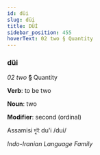 ```yaml
---
id: düi
slug: düi
title: DÜİ
sidebar_position: 455
hoverText: 02 two § Quantity
---
```


### düi

*02 two* **§** Quantity

**Verb**: to be two

**Noun**: two

**Modifier**: second (ordinal)

Assamisi দুই du'i /dui/

*Indo-Iranian Language Family*